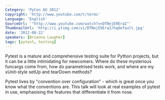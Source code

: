 ```yaml
---
Category: 'PyCon AU 2012'
Copyright: 'http://www.youtube.com/t/terms'
Language: 'English'
SourceUrl: '"http://www.youtube.com/watch?v=DTNejE9EraI"'
ThumbnailUrl: 'http://i.ytimg.com/vi/DTNejE9EraI/hqdefault.jpg'
date: '2012-08-22'
speakers: [Brianna Laugher]
tags: [pytest, testing]
---
```

Pytest is a mature and comprehensive testing suite for Python projects, but it
can be a little intimidating for newcomers. Where do these mysterious funcargs
come from, how do parametrised tests work, and where are my xUnit-style setUp
and tearDown methods?

Pytest lives by "convention over configuration" - which is great once you know
what the conventions are. This talk will look at real examples of pytest in
use, emphasising the features that differentiate it from nose.

